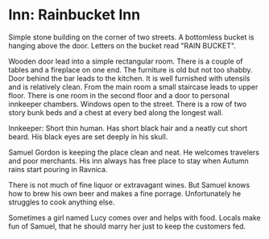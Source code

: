 # Inn: Rainbucket Inn

Simple stone building on the corner of two streets. A bottomless bucket is
hanging above the door. Letters on the bucket read "RAIN BUCKET".

Wooden door lead into a simple rectangular room. There is a couple of tables
and a fireplace on one end. The furniture is old but not too shabby. Door behind
the bar leads to the kitchen. It is well furnished with utensils and is relatively
clean. From the main room a small staircase leads to upper floor. There is one
room in the second floor and a door to personal innkeeper chambers. Windows
open to the street. There is a row of two story bunk beds and a chest at every
bed along the longest wall.

Innkeeper: Short thin human. Has short black hair and a neatly cut short beard.
His black eyes are set deeply in his skull.

Samuel Gordon is keeping the place clean and neat. He welcomes travelers and
poor merchants. His inn always has free place to stay when Autumn rains start
pouring in Ravnica.

There is not much of fine liquor or extravagant wines. But Samuel knows how to
brew his own beer and makes a fine porrage. Unfortunately he struggles to cook
anything else.

Sometimes a girl named Lucy comes over and helps with food. Locals make fun of
Samuel, that he should marry her just to keep the customers fed.
